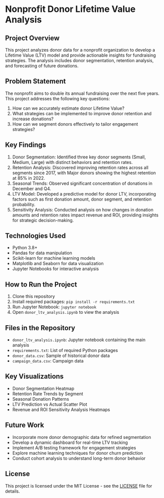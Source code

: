 # Nonprofit Donor Lifetime Value Analysis

## Project Overview
This project analyzes donor data for a nonprofit organization to develop a Lifetime Value (LTV) model and provide actionable insights for fundraising strategies. The analysis includes donor segmentation, retention analysis, and forecasting of future donations.

## Problem Statement
The nonprofit aims to double its annual fundraising over the next five years. This project addresses the following key questions:
1. How can we accurately estimate donor Lifetime Value?
2. What strategies can be implemented to improve donor retention and increase donations?
3. How can we segment donors effectively to tailor engagement strategies?

## Key Findings
1. Donor Segmentation: Identified three key donor segments (Small, Medium, Large) with distinct behaviors and retention rates.
2. Retention Analysis: Discovered improving retention rates across all segments since 2017, with Major donors showing the highest retention at 85% in 2022.
3. Seasonal Trends: Observed significant concentration of donations in December and Q4.
4. LTV Model: Developed a predictive model for donor LTV, incorporating factors such as first donation amount, donor segment, and retention probability.
5. Sensitivity Analysis: Conducted analysis on how changes in donation amounts and retention rates impact revenue and ROI, providing insights for strategic decision-making.

## Technologies Used
- Python 3.8+
- Pandas for data manipulation
- Scikit-learn for machine learning models
- Matplotlib and Seaborn for data visualization
- Jupyter Notebooks for interactive analysis

## How to Run the Project
1. Clone this repository
2. Install required packages: `pip install -r requirements.txt`
3. Run Jupyter Notebook: `jupyter notebook`
4. Open `donor_ltv_analysis.ipynb` to view the analysis

## Files in the Repository
- `donor_ltv_analysis.ipynb`: Jupyter notebook containing the main analysis
- `requirements.txt`: List of required Python packages
- `donor_data.csv`: Sample of historical donor data
- `campaign_data.csv`: Campaign data

## Key Visualizations
- Donor Segmentation Heatmap
- Retention Rate Trends by Segment
- Seasonal Donation Patterns
- LTV Prediction vs Actual Scatter Plot
- Revenue and ROI Sensitivity Analysis Heatmaps

## Future Work
- Incorporate more donor demographic data for refined segmentation
- Develop a dynamic dashboard for real-time LTV tracking
- Implement A/B testing framework for engagement strategies
- Explore machine learning techniques for donor churn prediction
- Conduct cohort analysis to understand long-term donor behavior

## License
This project is licensed under the MIT License - see the [LICENSE](LICENSE) file for details.

